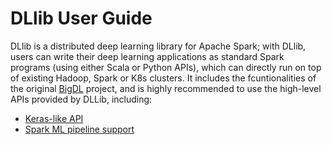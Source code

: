 # DLlib User Guide

DLlib is a distributed deep learning library for Apache Spark; with DLlib, users can write their deep learning applications as standard Spark programs (using either Scala or Python APIs), which can directly run on top of existing Hadoop, Spark or K8s clusters. It includes the fcuntionalities of the original [BigDL](https://github.com/intel-analytics/BigDL/tree/branch-0.14) project, and is highly recommended to use the high-level APIs provided by DLLib, including:

* [Keras-like API](keras-api.md) 
* [Spark ML pipeline support](nnframes.md)
